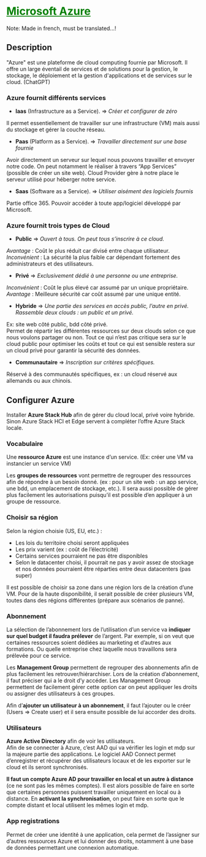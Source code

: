 # <span style="color: green"><u>**Microsoft Azure**</u></span>

Note: Made in french, must be translated...!

## **Description**
"Azure" est une plateforme de cloud computing fournie par Microsoft. Il offre un large éventail de services et de solutions pour la gestion, le stockage, le déploiement et la gestion d'applications et de services sur le cloud. (ChatGPT)

### Azure fournit différents services
- **Iaas** (Infrastructure as a Service). ⇒ *Créer et configurer de zéro* 

Il permet essentiellement de travailler sur une infrastructure (VM) mais aussi du stockage et gérer la couche réseau.

- **Paas** (Platform as a Service). ⇒ *Travailler directement sur une base fournie*

Avoir directement un serveur sur lequel nous pouvons travailler et envoyer notre code. On peut notamment le réaliser à travers “App Services” (possible de créer un site web). Cloud Provider gère à notre place le serveur utilisé pour héberger notre service.

- **Saas** (Software as a Service). ⇒ *Utiliser aisément des logiciels fournis*

Partie office 365. Pouvoir accéder à toute app/logiciel développé par Microsoft. 

### Azure fournit trois types de Cloud
- **Public** ⇒ *Ouvert à tous. On peut tous s’inscrire à ce cloud.*

*Avantage* : Coût le plus réduit car divisé entre chaque utilisateur. <br>
*Inconvénient* : La sécurité la plus faible car dépendant fortement des administrateurs et des utilisateurs.

- **Privé** ⇒ *Exclusivement dédié à une personne ou une entreprise.*

*Inconvénient* : Coût le plus élevé car assumé par un unique propriétaire. <br>
*Avantage* : Meilleure sécurité car coût assumé par une unique entité.

- **Hybride** ⇒ *Une partie des services en accès public, l’autre en privé. Rassemble deux clouds : un public et un privé.*

Ex: site web côté public, bdd côté privé. <br>
Permet de répartir les différentes ressources sur deux clouds selon ce que nous voulons partager ou non. Tout ce qui n’est pas critique sera sur le cloud public pour optimiser les coûts et tout ce qui est sensible restera sur un cloud privé pour garantir la sécurité des données.

- **Communautaire** ⇒ *Inscription sur critères spécifiques.*

Réservé à des communautés spécifiques, ex : un cloud réservé aux allemands ou aux chinois.



## **Configurer Azure**
Installer **Azure Stack Hub** afin de gérer du cloud local, privé voire hybride. <br>
Sinon Azure Stack HCI et Edge servent à compléter l’offre Azure Stack locale.

### Vocabulaire
Une **ressource Azure** est une instance d’un service. (Ex: créer une VM va instancier un service VM) 

Les **groupes de ressources** vont permettre de regrouper des ressources afin de répondre à un besoin donné. (ex : pour un site web : un app service, une bdd, un emplacement de stockage, etc.). Il sera aussi possible de gérer plus facilement les autorisations puisqu’il est possible d’en appliquer à un groupe de ressource.

### Choisir sa région
Selon la région choisie (US, EU, etc.) : 
- Les lois du territoire choisi seront appliquées
- Les prix varient (ex : coût de l’électricité)
- Certains services pourraient ne pas être disponibles
- Selon le datacenter choisi, il pourrait ne pas y avoir assez de stockage et nos données pourraient être réparties entre deux datacenters (pas super)

Il est possible de choisir sa zone dans une région lors de la création d’une VM. Pour de la haute disponibilité, il serait possible de créer plusieurs VM, toutes dans des régions différentes (prépare aux scénarios de panne).

### Abonnement 
La sélection de l’abonnement lors de l’utilisation d’un service va **indiquer sur quel budget il faudra prélever** de l’argent. Par exemple, si on veut que certaines ressources soient dédiées au marketing et d’autres aux formations. Ou quelle entreprise chez laquelle nous travaillons sera prélevée pour ce service.

Les **Management Group** permettent de regrouper des abonnements afin de plus facilement les retrouver/hiérarchiser.
Lors de la création d’abonnement, il faut préciser qui a le droit d’y accéder. Les Management Group permettent de facilement gérer cette option car on peut appliquer les droits ou assigner des utilisateurs à ces groupes.

Afin d’**ajouter un utilisateur à un abonnement**, il faut l’ajouter ou le créer (Users ⇒ Create user) et il sera ensuite possible de lui accorder des droits.

### Utilisateurs 
**Azure Active Directory** afin de voir les utilisateurs. <br> Afin de se connecter à Azure, c’est AAD qui va vérifier les login et mdp sur la majeure partie des applications. Le logiciel AAD Connect permet d’enregistrer et récupérer des utilisateurs locaux et de les exporter sur le cloud et ils seront synchronisés. 

**Il faut un compte Azure AD pour travailler en local et un autre à distance** (ce ne sont pas les mêmes comptes). Il est alors possible de faire en sorte que certaines personnes puissent travailler uniquement en local ou à distance. En **activant la synchronisation**, on peut faire en sorte que le compte distant et local utilisent les mêmes login et mdp.

### App registrations 
Permet de créer une identité à une application, cela permet de l’assigner sur d’autres ressources Azure et lui donner des droits, notamment à une base de données permettant une connexion automatique.
